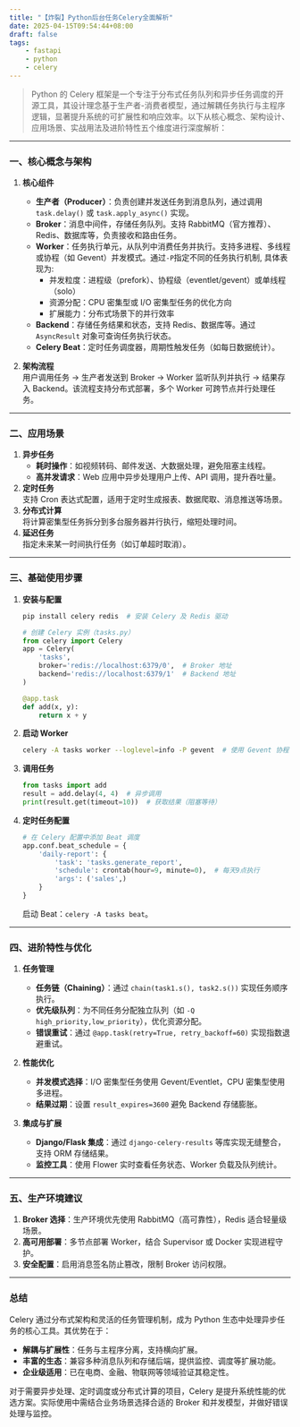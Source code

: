 ```yaml
---
title: "【炸裂】Python后台任务Celery全面解析"
date: 2025-04-15T09:54:44+08:00
draft: false
tags:
    - fastapi
    - python
    - celery
---
```


> Python 的 Celery 框架是一个专注于分布式任务队列和异步任务调度的开源工具，其设计理念基于生产者-消费者模型，通过解耦任务执行与主程序逻辑，显著提升系统的可扩展性和响应效率。以下从核心概念、架构设计、应用场景、实战用法及进阶特性五个维度进行深度解析：

---

### 一、核心概念与架构
1. **核心组件**  
   - **生产者（Producer）**：负责创建并发送任务到消息队列，通过调用 `task.delay()` 或 `task.apply_async()` 实现。
   - **Broker**：消息中间件，存储任务队列。支持 RabbitMQ（官方推荐）、Redis、数据库等，负责接收和路由任务。
   - **Worker**：任务执行单元，从队列中消费任务并执行。支持多进程、多线程或协程（如 Gevent）并发模式。通过`-P`指定不同的任务执行机制, 具体表现为:
      - 并发粒度：进程级（prefork）、协程级（eventlet/gevent）或单线程（solo）
      - ​资源分配：CPU 密集型或 I/O 密集型任务的优化方向
      - ​扩展能力：分布式场景下的并行效率
   - **Backend**：存储任务结果和状态，支持 Redis、数据库等。通过 `AsyncResult` 对象可查询任务执行状态。
   - **Celery Beat**：定时任务调度器，周期性触发任务（如每日数据统计）。

2. **架构流程**  
   用户调用任务 → 生产者发送到 Broker → Worker 监听队列并执行 → 结果存入 Backend。该流程支持分布式部署，多个 Worker 可跨节点并行处理任务。

---

### 二、应用场景
1. **异步任务**  
   - **耗时操作**：如视频转码、邮件发送、大数据处理，避免阻塞主线程。
   - **高并发请求**：Web 应用中异步处理用户上传、API 调用，提升吞吐量。
2. **定时任务**  
   支持 Cron 表达式配置，适用于定时生成报表、数据爬取、消息推送等场景。
3. **分布式计算**  
   将计算密集型任务拆分到多台服务器并行执行，缩短处理时间。
4. **延迟任务**  
   指定未来某一时间执行任务（如订单超时取消）。

---

### 三、基础使用步骤
1. **安装与配置**  
   ```bash
   pip install celery redis  # 安装 Celery 及 Redis 驱动
   ```
   ```python
   # 创建 Celery 实例（tasks.py）
   from celery import Celery
   app = Celery(
       'tasks',
       broker='redis://localhost:6379/0',  # Broker 地址
       backend='redis://localhost:6379/1'  # Backend 地址
   )

   @app.task
   def add(x, y):
       return x + y
   ```

2. **启动 Worker**  
   ```bash
   celery -A tasks worker --loglevel=info -P gevent  # 使用 Gevent 协程
   ```

3. **调用任务**  
   ```python
   from tasks import add
   result = add.delay(4, 4)  # 异步调用
   print(result.get(timeout=10))  # 获取结果（阻塞等待）
   ```

4. **定时任务配置**  
   ```python
   # 在 Celery 配置中添加 Beat 调度
   app.conf.beat_schedule = {
       'daily-report': {
           'task': 'tasks.generate_report',
           'schedule': crontab(hour=9, minute=0),  # 每天9点执行
           'args': ('sales',)
       }
   }
   ```
   启动 Beat：`celery -A tasks beat`。

---

### 四、进阶特性与优化
1. **任务管理**  
   - **任务链（Chaining）**：通过 `chain(task1.s(), task2.s())` 实现任务顺序执行。
   - **优先级队列**：为不同任务分配独立队列（如 `-Q high_priority,low_priority`），优化资源分配。
   - **错误重试**：通过 `@app.task(retry=True, retry_backoff=60)` 实现指数退避重试。

2. **性能优化**  
   - **并发模式选择**：I/O 密集型任务使用 Gevent/Eventlet，CPU 密集型使用多进程。
   - **结果过期**：设置 `result_expires=3600` 避免 Backend 存储膨胀。

3. **集成与扩展**  
   - **Django/Flask 集成**：通过 `django-celery-results` 等库实现无缝整合，支持 ORM 存储结果。
   - **监控工具**：使用 Flower 实时查看任务状态、Worker 负载及队列统计。

---

### 五、生产环境建议
1. **Broker 选择**：生产环境优先使用 RabbitMQ（高可靠性），Redis 适合轻量级场景。
2. **高可用部署**：多节点部署 Worker，结合 Supervisor 或 Docker 实现进程守护。
3. **安全配置**：启用消息签名防止篡改，限制 Broker 访问权限。

---

### 总结
Celery 通过分布式架构和灵活的任务管理机制，成为 Python 生态中处理异步任务的核心工具。其优势在于：
- **解耦与扩展性**：任务与主程序分离，支持横向扩展。
- **丰富的生态**：兼容多种消息队列和存储后端，提供监控、调度等扩展功能。
- **企业级适用**：已在电商、金融、物联网等领域验证其稳定性。

对于需要异步处理、定时调度或分布式计算的项目，Celery 是提升系统性能的优选方案。实际使用中需结合业务场景选择合适的 Broker 和并发模型，并做好错误处理与监控。